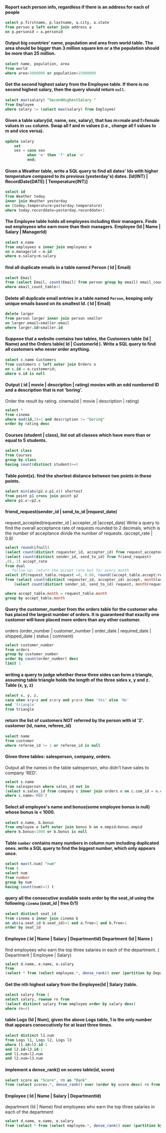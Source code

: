 #### Report each person info, regardless if there is an address for each of people
```sql
select p.firstname, p.lastname, a.city, a.state
from person p left outer join address a 
on p.personid = a.personid
```

#### Output big countries' name, population and area from **world** table. The area should be bigger than 3 million square km or a the population should be more than 25 million.
```sql
select name, population, area
from world
where area>3000000 or population>25000000
```

#### Get the second highest salary from the Employee table. If there is no second highest salary, then the query should return `null`.
```sql
select max(salary) "SecondHighestSalary "
from Employee
where salary != (select max(salary) from Employee)
```

#### Given a table salary(id, name, sex, salary), that has m=male and f=female values in `sex` column. Swap all f and m values (i.e., change all f values to m and vice versa).
```sql
update salary
	set 
	sex = case sex
		  when 'm' then 'f' else 'm'
		  end;
```

#### Given a Weather table, write a SQL query to find all dates' Ids with higher temperature compared to its previous (yesterday's) dates. [Id(INT) | RecordDate(DATE) | Temperature(INT)]
```sql
select id
from Weather today
inner join Weather yesterday
on (today.temperature>yesterday.temperature)
where today.recorddate=yesterday.recorddate+1
```

#### The Employee table holds all employees including their managers. Finds out employees who earn more than their managers. Employee (Id | Name  | Salary | ManagerId)
```sql
select e.name 
from employees e inner join employees m
on e.managerid = m.id
where e.salary>m.salary
```

#### find all duplicate emails in a table named Person ( Id | Email)
```sql
select Email
from (select Email, count(Email) from person group by email) email_count_table
where email_count_table>1

```

#### Delete all duplicate email entries in a table named `Person`, keeping only unique emails based on its smallest Id. ( Id | Email)
```sql
delete larger
from person larger inner join person smaller
on larger.email=smaller.email
where larger.id>smaller.id
```

#### Suppose that a website contains two tables, the Customers table (Id | Name) and the Orders table( Id | CustomerId ). Write a SQL query to find all customers who never order anything.
```sql
select c.name Customers
from customers c left outer join Orders o
on c.id = o.customerid;
where o.id is null
```

#### Output ( id    | movie     |  description |  rating) movies with an odd numbered ID and a description that is not 'boring'. 
Order the result by rating.
cinema(id    | movie     |  description |  rating)
```sql
select *
from cinema
where mod(id,2)=1 and description != "boring"
order by rating desc
```

#### Courses (student | class), list out all classes which have more than or equal to 5 students.
```sql
select class
from Courses
group by class
having count(distinct student)>=5
```

####  Table point(x). find the shortest distance between two points in these points.
```sql
select min(abs(p2.x-p1.x)) shortest
from point p1 cross join point p2
where p1.x!=p2.x
```

#### friend_request(sender_id | send_to_id |request_date)
request_accepted(requester_id | accepter_id |accept_date)
Write a query to find the overall acceptance rate of requests rounded to 2 decimals, which is the number of acceptance divide the number of requests.
(accept_rate | 0.8)

```sql
select round(ifnull(
(select count(distinct requester_id, accepter_id) from request_accepted)/
(select count(distinct sender_id, send_to_id) from friend_request)
,0), 2) accept_rate 
from dual
-- follow up: return the accept rate but for every month
select if(request_table.request =0, 0.00, round((accept_table.accept/request_table.request),2)) accept_rate, accept_table.month
from (select count(distinct requester_id, accepter_id) accept, month(accept_date)  month from request_accepted) accept_table,
	(select count(distinct sender_id, send_to_id) request, month(request_date) month from friend_request) request_table
	
where accept_table.month = request_table.month
group by accept_table.month

```

#### Query the customer_number from the orders table for the customer who has placed the largest number of orders. It is guaranteed that exactly one customer will have placed more orders than any other customer.
orders (order_number | customer_number | order_date | required_date | shipped_date | status | comment)


```sql
select customer_number
from orders 
group by customer_number
order by count(order_number) desc
limit 1
```

#### writing a query to judge whether these three sides can form a triangle, assuming table triangle holds the length of the three sides x, y and z. Table (x, y, z) 
```sql
select x, y, z, 
case when x+y>z and x+z>y and y+z>x then 'Yes' else 'No'
end 'triangle'
from triangle

```

#### return the list of customers NOT referred by the person with id '2'. customer (id, name, referee_id)
```sql
select name
from customer
where referee_id != 2 or referee_id is null
```

#### Given three tables: salesperson, company, orders.
Output all the names in the table salesperson, who didn’t have sales to company 'RED'.
```sql
select s.name
from salesperson where sales_id not in 
(select o.sales_id from company c inner join orders o on c.com_id = o.com_id
where c.name='RED') 
```

#### Select all employee's name and bonus(some employee bonus is null) whose bonus is < 1000.
```sql
select e.name, b.bonus
from employee e left outer join bonus b on e.empid=bonus.empid
where b.bonus<1000 or b.bonus is null
```

#### Table `number` contains many numbers in column num including duplicated ones. write a SQL query to find the biggest number, which only appears once.
```sql
select max(t.num) "num"
from (
select num
from number
group by num
having count(num)=1) t
```
#### query all the consecutive available seats order by the seat_id using the following `cinema` (seat_id | free 0/1)
```sql
select distinct seat_id
from cinema a inner join cinema b
on abs(a.seat_id-b.seat_id)=1 and a.free=1 and b.free=1
order by seat_id

```

#### Employee ( Id | Name  | Salary | DepartmentId) Department (Id | Name )
 find employees who earn the top three salaries in each of the department. ( Department | Employee | Salary)

 ```sql
select d.name, e.name, e.salary
from 
(select * from (select employee.*, dense_rank() over (partition by DepartmentId order by salary) rn from employee)where rn<=3) e inner join department d on e.departmentid = d.id
```

#### Get the nth highest salary from the Employee(Id | Salary )table.
```sql
select salary from (
select salary, rownum rn from 
(select distinct salary from employee order by salary desc) 
where rn=4)
```

#### table Logs (Id | Num), given the above Logs table, 1 is the only number that appears consecutively for at least three times.
```sql
select distinct l1.num
from Logs l1, Logs l2, Logs l3
where l1.id=l2.id-1
and l2.id=l3.id-1
and l1.num=l2.num
and l2.num=l3.num
```
#### implement a dense_rank() on scores table(id, score)
```sql
select score as "Score", rn as "Rank"
from (select scores.*, dense_rank() over (order by score desc) rn from scores)
```

#### Employee ( Id | Name  | Salary | DepartmentId)
department (Id | Name)
find employees who earn the top three salaries in each of the department

```sql
select d.name, e.name, e.salary
from (select * from (select employee.*, dense_rank() over (partition by DepartmentId order by salary desc) rn from employee) where rn<=3) e inner join department d on e.departmentid = d.id
```

####
```sql
```